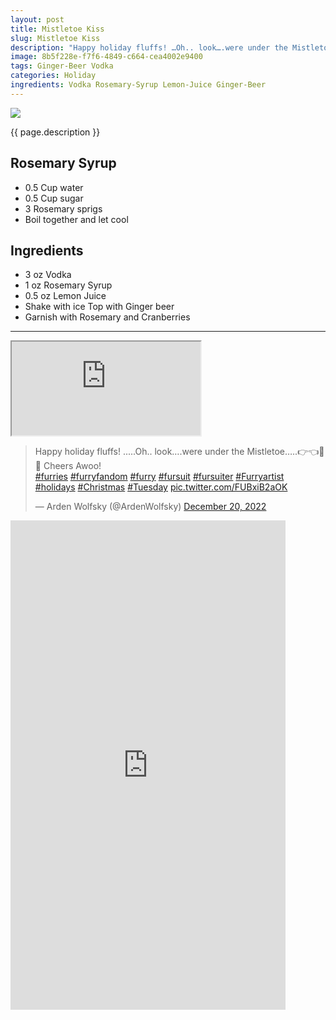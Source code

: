 ```yaml
---
layout: post
title: Mistletoe Kiss
slug: Mistletoe Kiss
description: "Happy holiday fluffs! …Oh.. look….were under the Mistletoe…..👉👈🐺🎄 Cheers Awoo!"
image: 8b5f228e-f7f6-4849-c664-cea4002e9400
tags: Ginger-Beer Vodka
categories: Holiday
ingredients: Vodka Rosemary-Syrup Lemon-Juice Ginger-Beer
---
```

<div class="drink-image-post"><img src="{{ site.cdn }}{{ page.image }}/public"></div>

{{ page.description }}

## Rosemary Syrup
* 0.5 Cup water
* 0.5 Cup sugar
* 3 Rosemary sprigs
* Boil together and let cool

## Ingredients
* 3 oz Vodka
* 1 oz Rosemary Syrup
* 0.5 oz Lemon Juice
* Shake with ice Top with Ginger beer
* Garnish with Rosemary and Cranberries

<hr>

<div class="drink-media">
<div class="youtube-iframe">
  <iframe
    src="https://customer-ly5ltdyjf46hd6n1.cloudflarestream.com/f3e8d0b8d4dca0cf7e54c69fd3cd8634/iframe?preload=true&poster=https%3A%2F%2Fcustomer-ly5ltdyjf46hd6n1.cloudflarestream.com%2Ff3e8d0b8d4dca0cf7e54c69fd3cd8634%2Fthumbnails%2Fthumbnail.jpg%3Ftime%3D%26height%3D600&title=Mistletoe+Kiss&logo=https%3A%2F%2Fimagedelivery.net%2FWG0vvpzHMcKj08eFQPOnJg%2F2cb0edce-ab98-4824-32c9-add3bbac5700%2Fpublic&share-link=https%3A%2F%2Fdrinks.ardenwolfsky.com%2Fdrinks%2Fmistletoe-kiss&channel-link=https%3A%2F%2Fdrinks.ardenwolfsky.com%2F"
    loading="lazy"
    allow="accelerometer; gyroscope; autoplay; encrypted-media; picture-in-picture;"
    allowfullscreen="true"
	style="width: 60%;"
  ></iframe>
</div>

<blockquote class="tiktok-embed" cite="https://www.tiktok.com/@ardenwolfsky/video/7178547643075939626" data-video-id="7178547643075939626" style="max-width: 605px;min-width: 325px;"><section></section></blockquote> <script async src="https://www.tiktok.com/embed.js"></script>

<blockquote class="twitter-tweet tw-align-center"><p lang="en" dir="ltr">Happy holiday fluffs! .....Oh.. look….were under the Mistletoe…..👉👈🐺🎄 Cheers Awoo!<br> <a href="https://twitter.com/hashtag/furries?src=hash&amp;ref_src=twsrc%5Etfw">#furries</a> <a href="https://twitter.com/hashtag/furryfandom?src=hash&amp;ref_src=twsrc%5Etfw">#furryfandom</a> <a href="https://twitter.com/hashtag/furry?src=hash&amp;ref_src=twsrc%5Etfw">#furry</a> <a href="https://twitter.com/hashtag/fursuit?src=hash&amp;ref_src=twsrc%5Etfw">#fursuit</a> <a href="https://twitter.com/hashtag/fursuiter?src=hash&amp;ref_src=twsrc%5Etfw">#fursuiter</a> <a href="https://twitter.com/hashtag/Furryartist?src=hash&amp;ref_src=twsrc%5Etfw">#Furryartist</a> <a href="https://twitter.com/hashtag/holidays?src=hash&amp;ref_src=twsrc%5Etfw">#holidays</a> <a href="https://twitter.com/hashtag/Christmas?src=hash&amp;ref_src=twsrc%5Etfw">#Christmas</a> <a href="https://twitter.com/hashtag/Tuesday?src=hash&amp;ref_src=twsrc%5Etfw">#Tuesday</a> <a href="https://t.co/FUBxiB2aOK">pic.twitter.com/FUBxiB2aOK</a></p>— Arden Wolfsky (@ArdenWolfsky) <a href="https://twitter.com/ArdenWolfsky/status/1605280096402776064?ref_src=twsrc%5Etfw">December 20, 2022</a></blockquote> <script async="" src="https://platform.twitter.com/widgets.js" charset="utf-8"></script>

<div class="youtube-iframe"><iframe width="440" height="783" src="https://www.youtube.com/embed/vhNSqXQj-Q4" title="" frameborder="0" allow="accelerometer; autoplay; clipboard-write; encrypted-media; gyroscope; picture-in-picture; web-share" allowfullscreen></iframe></div>

</div>
